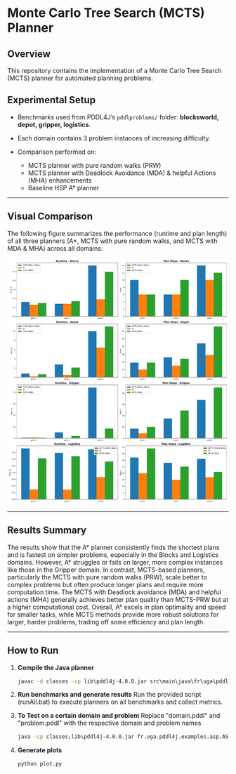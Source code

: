 # Monte Carlo Tree Search (MCTS) Planner

## Overview

This repository contains the implementation of a Monte Carlo Tree Search (MCTS) planner for automated planning problems.

## Experimental Setup

* Benchmarks used from PDDL4J’s `pddlproblems/` folder: **blocksworld, depot, gripper, logistics**.
* Each domain contains 3 problem instances of increasing difficulty.
* Comparison performed on:

  * MCTS planner with pure random walks (PRW)
  * MCTS planner with Deadlock Avoidance (MDA) & helpful Actions (MHA) enhancements
  * Baseline HSP A\* planner

---

## Visual Comparison

The following figure summarizes the performance (runtime and plan length) of all three planners (A*, MCTS with pure random walks, and MCTS with MDA & MHA) across all domains:

![Planner Comparison](comparison_plots.png)

---

## Results Summary

The results show that the A* planner consistently finds the shortest plans and is fastest on simpler problems, especially in the Blocks and Logistics domains. However, A* struggles or fails on larger, more complex instances like those in the Gripper domain. In contrast, MCTS-based planners, particularly the MCTS with pure random walks (PRW), scale better to complex problems but often produce longer plans and require more computation time. The MCTS with Deadlock avoidance (MDA) and helpful actions (MHA) generally achieves better plan quality than MCTS-PRW but at a higher computational cost. Overall, A* excels in plan optimality and speed for smaller tasks, while MCTS methods provide more robust solutions for larger, harder problems, trading off some efficiency and plan length.

---

## How to Run

1. **Compile the Java planner**

   ```cmd
   javac -d classes -cp lib\pddl4j-4.0.0.jar src\main\java\fr\uga\pddl4j\examples\asp\ASP.java src\main\java\fr\uga\pddl4j\examples\asp\Node.java
   ```

2. **Run benchmarks and generate results**
   Run the provided script (runAll.bat) to execute planners on all benchmarks and collect metrics.

3. **To Test on a certain domain and problem**
   Replace "domain.pddl" and "problem.pddl" with the respective domain and problem names
   ```cmd
   java -cp classes;lib\pddl4j-4.0.0.jar fr.uga.pddl4j.examples.asp.ASP pddlproblems\domain.pddl pddlproblems\problem.pddl
   ```
   
4. **Generate plots**

   ```cmd
   python plot.py
   ```
